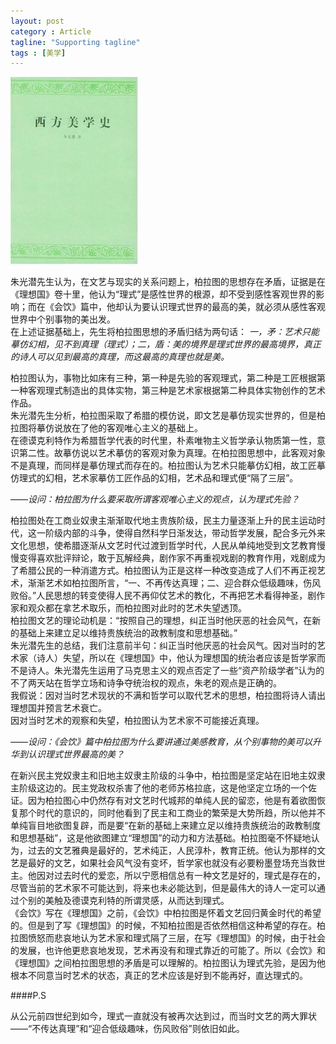 ```yaml
---
layout: post
category : Article
tagline: "Supporting tagline"
tags : [美学]
---
```


<img src="/images/xifangmeixueshi.jpg" />

朱光潜先生认为，在文艺与现实的关系问题上，柏拉图的思想存在矛盾，证据是在《理想国》卷十里，他认为“理式”是感性世界的根源，却不受到感性客观世界的影响；而在《会饮》篇中，他却认为要认识理式世界的最高的美，就必须从感性客观世界中个别事物的美出发。  
在上述证据基础上，先生将柏拉图思想的矛盾归结为两句话：
*一，矛：艺术只能摹仿幻相，见不到真理（理式）；二，盾：美的境界是理式世界的最高境界，真正的诗人可以见到最高的真理，而这最高的真理也就是美。*

柏拉图认为，事物比如床有三种，第一种是先验的客观理式，第二种是工匠根据第一种客观理式制造出的具体实物，第三种是艺术家根据第二种具体实物创作的艺术作品。  
朱光潜先生分析，柏拉图采取了希腊的模仿说，即文艺是摹仿现实世界的，但是柏拉图将摹仿说放在了他的客观唯心主义的基础上。  
在德谟克利特作为希腊哲学代表的时代里，朴素唯物主义哲学承认物质第一性，意识第二性。故摹仿说以艺术摹仿的客观对象为真理。在柏拉图思想中，此客观对象不是真理，而同样是摹仿理式而存在的。柏拉图认为艺术只能摹仿幻相，故工匠摹仿理式的幻相，艺术家摹仿工匠作品的幻相，艺术品和理式便“隔了三层”。

*——设问：柏拉图为什么要采取所谓客观唯心主义的观点，认为理式先验？*

柏拉图处在工商业奴隶主渐渐取代地主贵族阶级，民主力量逐渐上升的民主运动时代，这一阶级内部的斗争，使得自然科学日渐发达，带动哲学发展，配合多元外来文化思想，使希腊逐渐从文艺时代过渡到哲学时代，人民从单纯地受到文艺教育慢慢变得喜欢批评辩论，敢于瓦解经典，剧作家不再重视戏剧的教育作用，戏剧成为了希腊公民的一种消遣方式。柏拉图认为正是这样一种改变造成了人们不再正视艺术，渐渐艺术如柏拉图所言，“一、不再传达真理；二、迎合群众低级趣味，伤风败俗。”人民思想的转变使得人民不再仰仗艺术的教化，不再把艺术看得神圣，剧作家和观众都在拿艺术取乐，而柏拉图对此时的艺术失望透顶。  
柏拉图文艺的理论动机是：“按照自己的理想，纠正当时他厌恶的社会风气，在新的基础上来建立足以维持贵族统治的政教制度和思想基础。”  
朱光潜先生的总结，我们注意前半句：纠正当时他厌恶的社会风气。因对当时的艺术家（诗人）失望，所以在《理想国》中，他认为理想国的统治者应该是哲学家而不是诗人。朱光潜先生运用了马克思主义的观点否定了一些“资产阶级学者”认为的不了两天站在哲学立场和诗争夺统治权的观点，朱老的观点是正确的。  
我假说：因对当时艺术现状的不满和哲学可以取代艺术的思想，柏拉图将诗人请出理想国并预言艺术衰亡。  
因对当时艺术的观察和失望，柏拉图认为艺术家不可能接近真理。

*——设问：《会饮》篇中柏拉图为什么要讲通过美感教育，从个别事物的美可以升华到认识理式世界最高的美？*

在新兴民主党奴隶主和旧地主奴隶主阶级的斗争中，柏拉图是坚定站在旧地主奴隶主阶级这边的。民主党政权杀害了他的老师苏格拉底，这是他坚定立场的一个佐证。因为柏拉图心中仍然存有对文艺时代城邦的单纯人民的留恋，他是有着欲图恢复那个时代的意识的，同时他看到了民主和工商业的繁荣是大势所趋，所以他并不单纯盲目地欲图复辟，而是要“在新的基础上来建立足以维持贵族统治的政教制度和思想基础”，这是他欲图建立“理想国”的动力和方法基础。柏拉图毫不怀疑地认为，过去的文艺雅典是最好的，艺术纯正，人民淳朴，教育正统。他认为那样的文艺是最好的文艺，如果社会风气没有变坏，哲学家也就没有必要粉墨登场充当救世主。他因对过去时代的爱恋，所以宁愿相信总有一种文艺是好的，理式是存在的，尽管当前的艺术家不可能达到，将来也未必能达到，但是最伟大的诗人一定可以通过个别的美触及德谟克利特的所谓灵感，从而达到理式。  
《会饮》写在《理想国》之前，《会饮》中柏拉图是怀着文艺回归黄金时代的希望的。但是到了写《理想国》的时候，不知柏拉图是否依然相信这种希望的存在。柏拉图愤怒而悲哀地认为艺术家和理式隔了三层，在写《理想国》的时候，由于社会的发展，也许他更悲哀地发现，艺术再没有和理式靠近的可能了。所以《会饮》和《理想国》之间柏拉图思想的矛盾是可以理解的。柏拉图认为理式先验，是因为他根本不同意当时艺术的状态，真正的艺术应该是好到不能再好，直达理式的。

####P.S

从公元前四世纪到如今，理式一直就没有被再次达到过，而当时文艺的两大罪状——“不传达真理”和“迎合低级趣味，伤风败俗”则依旧如此。